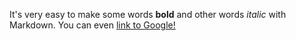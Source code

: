 It's very easy to make some words **bold** and other words *italic* with Markdown. 
You can even [link to Google!](http://google.com)
